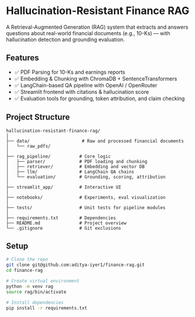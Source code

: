 # Hallucination-Resistant Finance RAG

A Retrieval-Augmented Generation (RAG) system that extracts and answers questions about real-world financial documents (e.g., 10-Ks) — with hallucination detection and grounding evaluation.

## Features

- ✅ PDF Parsing for 10-Ks and earnings reports
- ✅ Embedding & Chunking with ChromaDB + SentenceTransformers
- ✅ LangChain-based QA pipeline with OpenAI / OpenRouter
- ✅ Streamlit frontend with citations & hallucination score
- ✅ Evaluation tools for grounding, token attribution, and claim checking

## Project Structure

```plaintext
hallucination-resistant-finance-rag/
│
├── data/                    # Raw and processed financial documents
│   └── raw_pdfs/
│
├── rag_pipeline/           # Core logic
│   ├── parser/             # PDF loading and chunking
│   ├── retriever/          # Embedding and vector DB
│   ├── llm/                # LangChain QA chains
│   └── evaluation/         # Grounding, scoring, attribution
│
├── streamlit_app/          # Interactive UI
│
├── notebooks/              # Experiments, eval visualization
│
├── tests/                  # Unit tests for pipeline modules
│
├── requirements.txt        # Dependencies
├── README.md               # Project overview
└── .gitignore              # Git exclusions
```

## Setup

```bash
# Clone the repo
git clone git@github.com:aditya-iyer1/finance-rag.git
cd finance-rag

# Create virtual environment
python -m venv rag
source rag/bin/activate

# Install dependencies
pip install -r requirements.txt
```
